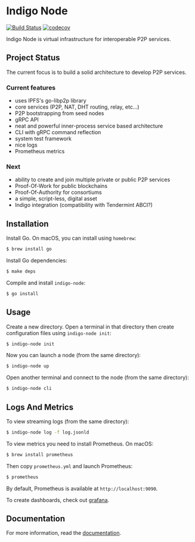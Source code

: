 # Indigo Node

[![Build Status](https://semaphoreci.com/api/v1/projects/7e0b5b26-d529-4d2b-a0a0-fabc120c414a/2050943/badge.svg)](https://semaphoreci.com/stratumn/go-indigonode)
[![codecov](https://codecov.io/gh/stratumn/go-indigonode/branch/master/graph/badge.svg?token=nVHWHcr5xQ)](https://codecov.io/gh/stratumn/go-indigonode)

Indigo Node is virtual infrastructure for interoperable P2P services.

## Project Status

The current focus is to build a solid architecture to develop P2P services.

### Current features

- uses IPFS's go-libp2p library
- core services (P2P, NAT, DHT routing, relay, etc...)
- P2P bootstrapping from seed nodes
- gRPC API
- neat and powerful inner-process service based architecture
- CLI with gRPC command reflection
- system test framework
- nice logs
- Prometheus metrics

### Next

- ability to create and join multiple private or public P2P services
- Proof-Of-Work for public blockchains
- Proof-Of-Authority for consortiums
- a simple, script-less, digital asset
- Indigo integration (compatibility with Tendermint ABCI?)

## Installation

Install Go. On macOS, you can install using `homebrew`:

```bash
$ brew install go
```

Install Go dependencies:

```bash
$ make deps
```

Compile and install `indigo-node`:

```bash
$ go install
```

## Usage

Create a new directory. Open a terminal in that directory then create
configuration files using `indigo-node init`:

```bash
$ indigo-node init
```

Now you can launch a node (from the same directory):

```bash
$ indigo-node up
```

Open another terminal and connect to the node (from the same directory):

```bash
$ indigo-node cli
```

## Logs And Metrics

To view streaming logs (from the same directory):

```bash
$ indigo-node log -f log.jsonld
```

To view metrics you need to install Prometheus. On macOS:

```bash
$ brew install prometheus
```

Then copy `prometheus.yml` and launch Prometheus:

```bash
$ prometheus
```

By default, Prometheus is available at `http://localhost:9090`.

To create dashboards, check out [grafana](https://grafana.com).

## Documentation

For more information, read the [documentation](doc/README.md).
